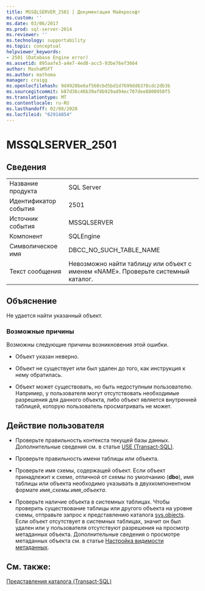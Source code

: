 ```yaml
---
title: MSSQLSERVER_2501 | Документация Майкрософт
ms.custom: ''
ms.date: 03/06/2017
ms.prod: sql-server-2014
ms.reviewer: ''
ms.technology: supportability
ms.topic: conceptual
helpviewer_keywords:
- 2501 (Database Engine error)
ms.assetid: 895aafe3-a4e7-4ed8-acc5-93be76ef3664
author: MashaMSFT
ms.author: mathoma
manager: craigg
ms.openlocfilehash: 9d4920be6af560cbd5bd1d7699dd6378cdc2db3b
ms.sourcegitcommit: b87d36c46b39af8b929ad94ec707dee8800950f5
ms.translationtype: MT
ms.contentlocale: ru-RU
ms.lasthandoff: 02/08/2020
ms.locfileid: "62914854"
---
```

# <a name="mssqlserver_2501"></a>MSSQLSERVER_2501
    
## <a name="details"></a>Сведения  
  
|||  
|-|-|  
|Название продукта|SQL Server|  
|Идентификатор события|2501|  
|Источник события|MSSQLSERVER|  
|Компонент|SQLEngine|  
|Символическое имя|DBCC_NO_SUCH_TABLE_NAME|  
|Текст сообщения|Невозможно найти таблицу или объект с именем «NAME». Проверьте системный каталог.|  
  
## <a name="explanation"></a>Объяснение  
 Не удается найти указанный объект.  
  
### <a name="possible-causes"></a>Возможные причины  
 Возможны следующие причины возникновения этой ошибки.  
  
-   Объект указан неверно.  
  
-   Объект не существует или был удален до того, как инструкция к нему обратилась.  
  
-   Объект может существовать, но быть недоступным пользователю. Например, у пользователя могут отсутствовать необходимые разрешения для данного объекта, либо объект является внутренней таблицей, которую пользователь просматривать не может.  
  
## <a name="user-action"></a>Действие пользователя  
  
-   Проверьте правильность контекста текущей базы данных. Дополнительные сведения см. в статье [USE (Transact-SQL)](/sql/t-sql/language-elements/use-transact-sql).  
  
-   Проверьте правильность имени таблицы или объекта.  
  
-   Проверьте имя схемы, содержащей объект. Если объект принадлежит к схеме, отличной от схемы по умолчанию (**dbo**), имя таблицы или объекта необходимо указывать в двухкомпонентном формате *имя_схемы.имя_объекта*.  
  
-   Проверьте наличие объекта в системных таблицах. Чтобы проверить существование таблицы или другого объекта на уровне схемы, отправьте запрос к представлению каталога [sys.objects](/sql/relational-databases/system-catalog-views/sys-objects-transact-sql). Если объект отсутствует в системных таблицах, значит он был удален или у пользователя отсутствуют разрешения на просмотр метаданных объекта. Дополнительные сведения о просмотре метаданных объекта см. в статье [Настройка видимости метаданных](../security/metadata-visibility-configuration.md).  
  
## <a name="see-also"></a>См. также:  
 [Представления каталога (Transact-SQL)](/sql/relational-databases/system-catalog-views/catalog-views-transact-sql)  
  
  
